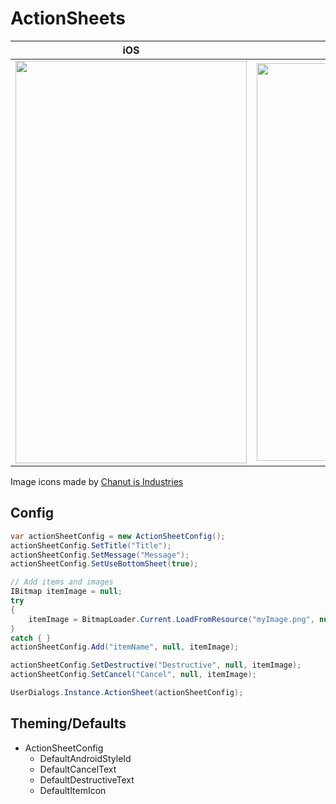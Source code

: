 ﻿# ActionSheets
| iOS | Android |
| :-: | :-: |
| <img src="http://i.imgur.com/uy770tw.gif" width="370" height="644"/> | <img src="http://i.imgur.com/5feffQq.gif" width="370" height="636"/> |

Image icons made by [Chanut is Industries](http://www.flaticon.com/authors/chanut-is-industries)

## Config
```csharp
var actionSheetConfig = new ActionSheetConfig();
actionSheetConfig.SetTitle("Title");
actionSheetConfig.SetMessage("Message");
actionSheetConfig.SetUseBottomSheet(true);

// Add items and images
IBitmap itemImage = null;
try
{
    itemImage = BitmapLoader.Current.LoadFromResource("myImage.png", null, null).Result;
}
catch { }
actionSheetConfig.Add("itemName", null, itemImage);

actionSheetConfig.SetDestructive("Destructive", null, itemImage);
actionSheetConfig.SetCancel("Cancel", null, itemImage);

UserDialogs.Instance.ActionSheet(actionSheetConfig);
```

## Theming/Defaults

- ActionSheetConfig
    - DefaultAndroidStyleId
    - DefaultCancelText
    - DefaultDestructiveText
    - DefaultItemIcon
